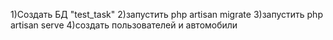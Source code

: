 1)Создать БД "test_task"
2)запустить php artisan migrate
3)запустить php artisan serve
4)создать пользователей и автомобили
